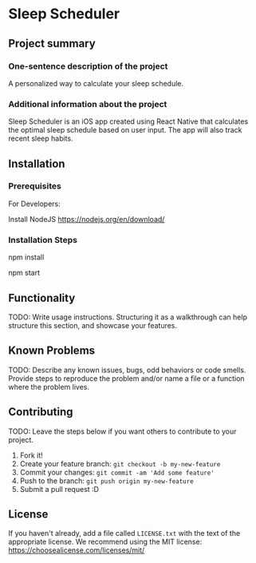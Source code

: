 # Sleep Scheduler

## Project summary

### One-sentence description of the project

A personalized way to calculate your sleep schedule.
### Additional information about the project

Sleep Scheduler is an iOS app created using React Native that calculates the optimal sleep schedule based on user input. The app will also track recent sleep habits.

## Installation

### Prerequisites

For Developers:

Install NodeJS  https://nodejs.org/en/download/

### Installation Steps

npm install

npm start

## Functionality

TODO: Write usage instructions. Structuring it as a walkthrough can help structure this section,
and showcase your features.


## Known Problems

TODO: Describe any known issues, bugs, odd behaviors or code smells. 
Provide steps to reproduce the problem and/or name a file or a function where the problem lives.


## Contributing

TODO: Leave the steps below if you want others to contribute to your project.

1. Fork it!
2. Create your feature branch: `git checkout -b my-new-feature`
3. Commit your changes: `git commit -am 'Add some feature'`
4. Push to the branch: `git push origin my-new-feature`
5. Submit a pull request :D

## License

If you haven't already, add a file called `LICENSE.txt` with the text of the appropriate license.
We recommend using the MIT license: <https://choosealicense.com/licenses/mit/>
